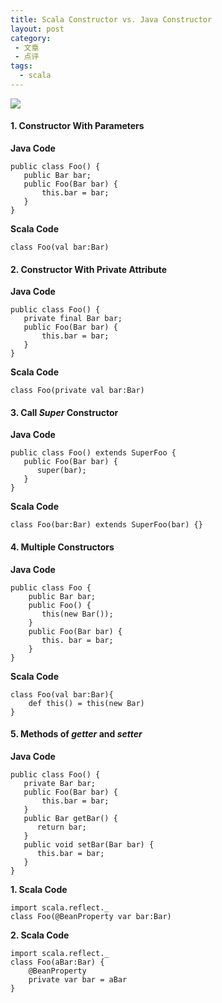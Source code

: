 ```yaml
---
title: Scala Constructor vs. Java Constructor
layout: post
category:
 - 文章
 - 点评
tags:
  - scala
---
```

![](/images/scala-vs-java.png)

#### 1. Constructor With Parameters
**Java Code**  

```
public class Foo() {  
   public Bar bar;  
   public Foo(Bar bar) {  
       this.bar = bar;  
   }  
}  
```

**Scala Code**

```
class Foo(val bar:Bar)  
```

#### 2. Constructor With Private Attribute
**Java Code**  

```
public class Foo() {  
   private final Bar bar;  
   public Foo(Bar bar) {  
       this.bar = bar;  
   }  
}  
```

**Scala Code**

```
class Foo(private val bar:Bar)  
```

#### 3. Call _Super_ Constructor
**Java Code**  

```
public class Foo() extends SuperFoo {  
   public Foo(Bar bar) {   
      super(bar);  
   }  
}  
```

**Scala Code**

```
class Foo(bar:Bar) extends SuperFoo(bar) {}
```

#### 4. Multiple Constructors
**Java Code**  

```
public class Foo {  
    public Bar bar;  
    public Foo() {   
       this(new Bar());   
    }  
    public Foo(Bar bar) {  
       this. bar = bar;   
    }  
}  
```

**Scala Code**

```
class Foo(val bar:Bar){  
    def this() = this(new Bar)  
}
```

#### 5. Methods of _getter_ and _setter_
**Java Code**  

```
public class Foo() {  
   private Bar bar;  
   public Foo(Bar bar) {  
       this.bar = bar;  
   } 
   public Bar getBar() {   
      return bar;   
   }  
   public void setBar(Bar bar) {   
      this.bar = bar;  
   }  
}  
```

**1. Scala Code**

```
import scala.reflect._  
class Foo(@BeanProperty var bar:Bar)  
```

**2. Scala Code**

```
import scala.reflect._  
class Foo(aBar:Bar) {  
    @BeanProperty  
    private var bar = aBar  
}  
``` 